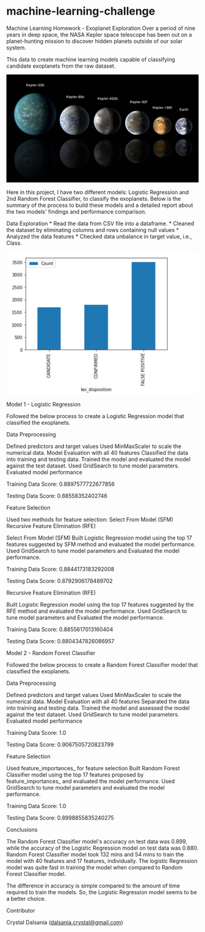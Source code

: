 # machine-learning-challenge

Machine Learning Homework - Exoplanet Exploration
Over a period of nine years in deep space, the NASA Kepler space telescope has been out on a planet-hunting mission to discover hidden planets outside of our solar system.

This data to create machine learning models capable of classifying candidate exoplanets from the raw dataset.

![exoplanets.jpg](Images/exoplanets.jpg)

Here in this project, I have two different models: Logistic Regression and 2nd Random Forest Classifier, to classify the exoplanets. Below is the summary of the process to build these models and a detailed report about the two models' findings and performance comparison.

Data Exploration
    * Read the data from CSV file into a dataframe.
    * Cleaned the dataset by eliminating columns and rows containing null values
    * Analyzed the data features
    * Checked data unbalance in target value, i.e., Class.

![koidisposition.jpg](Images/koidisposition.jpg)

Model 1 - Logistic Regression

Followed the below process to create a Logistic Regression model that classified the exoplanets.

Data Preprocessing

Defined predictors and target values
Used MinMaxScaler to scale the numerical data.
Model Evaluation with all 40 features
Classified the data into training and testing data.
Trained the model and evaluated the model against the test dataset.
Used GridSearch to tune model parameters.
Evaluated model performance

Training Data Score: 0.8897577722677856

Testing Data Score: 0.88558352402746

Feature Selection

Used two methods for feature selection:
Select From Model (SFM)
Recursive Feature Elimination (RFE)

Select From Model (SFM)
Built Logistic Regression model using the top 17 features suggested by SFM method and evaluated the model performance.
Used GridSearch to tune model parameters and Evaluated the model performance.

Training Data Score: 0.8844173183292008

Testing Data Score: 0.8792906178489702

Recursive Feature Elimination (RFE)

Built Logistic Regression model using the top 17 features suggested by the RFE method and evaluated the model performance.
Used GridSearch to tune model parameters and Evaluated the model performance.

Training Data Score: 0.8855617013160404

Testing Data Score: 0.8804347826086957

Model 2 - Random Forest Classifier

Followed the below process to create a Random Forest Classifier model that classified the exoplanets.

Data Preprocessing

Defined predictors and target values
Used MinMaxScaler to scale the numerical data.
Model Evaluation with all 40 features
Separated the data into training and testing data.
Trained the model and assessed the model against the test dataset.
Used GridSearch to tune model parameters.
Evaluated model performance

Training Data Score: 1.0

Testing Data Score: 0.9067505720823799

Feature Selection

Used feature_importances_ for feature selection
Built Random Forest Classifier model using the top 17 features proposed by feature_importances_ and evaluated the model performance.
Used GridSearch to tune model parameters and evaluated the model performance.

Training Data Score: 1.0

Testing Data Score: 0.8998855835240275

Conclusions

The Random Forest Classifier model's accuracy on test data was 0.899, while the accuracy of the Logistic Regression model on test data was 0.880.
Random Forest Classifier model took 132 mins and 54 mins to train the model with 40 features and 17 features, individually. The logistic Regression model was quite fast in training the model when compared to Random Forest Classifier model.

The difference in accuracy is simple compared to the amount of time required to train the models. So, the Logistic Regression model seems to be a better choice.


Contributor

Crystal Dalsania (dalsania.crystal@gmail.com)